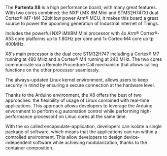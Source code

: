 <FeatureDescription>

The **Portenta X8** is a high performance board, with many great features. With two cores combined; the NXP i.MX 8M Mini and STM32H747XI dual Cortex®-M7+M4 32bit low power Arm® MCU, it makes this board a great source to power the upcoming generation of Industrial Internet of Things.
</FeatureDescription>


<FeatureList>
<Feature title="NXP iMX8M" image="core">

  Includes the powerful NXP iMX8M Mini processor with 4x Arm® Cortex®-A53 core platforms up to 1.8GHz per core and 1x Cortex-M4 core up tp 400MHz. 
  <FeatureLink title="Datasheet" url="https://www.cs.hs-rm.de/~kaiser/2121_aos/pdfs/cortexa53.pdf" download blank/>
</Feature>

<Feature title="STM32H747XI dual Cortex®-M7+M4 32bit low power Arm® MCU" image="mcu">

  X8's main processor is the dual core STM32H747 including a Cortex® M7 running at 480 MHz and a Cortex® M4 running at 240 MHz. The two cores communicate via a Remote Procedure Call mechanism that allows calling functions on the other processor seamlessly.

  <FeatureLink title="Datasheet" url="https://content.arduino.cc/assets/Arduino-Portenta-H7_Datasheet_stm32h747xi.pdf" download/>
</Feature>

<Feature title="NXP SE050C2" image="crypto-chip">

  The always-updated Linux kernel environment, allows users to keep security in mind by ensuring a secure connection at the hardware level.


  <FeatureLink title="Datasheet" url="https://www.nxp.com/docs/en/data-sheet/SE050-DATASHEET.pdf" download blank/>
</Feature>

<Feature title="Real-time applications™" image="communication">

  Thanks to the Arduino environment, the X8 offers the best of two approaches: the flexibility of usage of Linux combined with real-time applications. This approach allows developers to leverage the Arduino envornment to perform e.g automation control while performing high-performance processonf on Linuc cores at the same time. 

</Feature>

<Feature title="Containerizing system" image="configurability">

  With the so called encapsulate-application, developers can isolate a single package of software, which means that the applications can run within a controlled environment. This allow developers to design device-independent software while achieving modularization, thanks to the container composition.  
  
</Feature>

</FeatureList>
